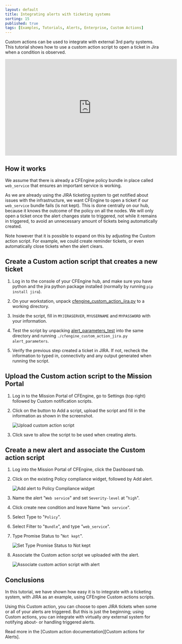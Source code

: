 ```yaml
---
layout: default
title: Integrating alerts with ticketing systems
sorting: 15
published: true
tags: [Examples, Tutorials, Alerts, Enterprise, Custom Actions]
---
```


Custom actions can be used to integrate with external 3rd party systems. This tutorial shows how to use a custom action script to open a ticket in Jira when a condition is observed.

<iframe width="560" height="315" src="https://www.youtube.com/embed/X5zXn1LdqP0" frameborder="0" allowfullscreen></iframe>

## How it works

We assume that there is already a CFEngine policy bundle in place called `web_service` that ensures an important service is working.

As we are already using the JIRA ticketing system to get notified about issues with the infrastructure, we want CFEngine to open a ticket if our `web_service` bundle fails (is not kept). This is done centrally on our hub, because it knows the outcome of the policy on all the nodes. We will only open a ticket once the alert changes state to triggered, not while it remains in triggered, to avoid an unnecessary amount of tickets being automatically created.

Note however that it is possible to expand on this by adjusting the Custom action script. For example, we could create reminder tickets, or even automatically close tickets when the alert clears.

## Create a Custom action script that creates a new ticket

1.  Log in to the console of your CFEngine hub, and make sure you have python and the jira python package installed (normally by running `pip install jira`).

2.  On your workstation, unpack [cfengine\_custom\_action\_jira.py](integrating-alerts-with-ticketing-systems_cfengine_custom_action_jira.py.zip) to a working directory.

3.  Inside the script, fill in `MYJIRASERVER`, `MYUSERNAME` and `MYPASSWORD` with your information.

4.  Test the script by unpacking [alert\_parameters\_test](integrating-alerts-with-ticketing-systems_alert_parameters_test.zip) into the same directory and running `./cfengine_custom_action_jira.py alert_parameters`.

5.  Verify the previous step created a ticket in JIRA. If not, recheck the information to typed in, connectivity and any output generated when running the script.

## Upload the Custom action script to the Mission Portal

1. Log in to the Mission Portal of CFEngine, go to Settings (top right) followed by Custom notification scripts.

2. Click on the button to Add a script, upload the script and fill in the information as shown in the screenshot.

    ![Upload custom action script](integrating-alerts-with-ticketing-systems_custom-action-script-upload-jira.png)

3.  Click save to allow the script to be used when creating alerts.

## Create a new alert and associate the Custom action script

1. Log into the Mission Portal of CFEngine, click the Dashboard tab.

2. Click on the existing Policy compliance widget, followed by Add alert.

    ![Add alert to Policy Compliance widget](integrating-alerts-with-ticketing-systems_policy-compliance-add-alert.png)

3. Name the alert "`Web service`" and set `Severity-level` at "`high`".

4. Click create new condition and leave Name "`Web service`".

5. Select Type to "`Policy`".

6. Select Filter to "`Bundle`", and type "`web_service`".

7. Type Promise Status to "`Not kept`".

    ![Set Type Promise Status to Not kept](integrating-alerts-with-ticketing-systems_web-service-condition.png)

8. Associate the Custom action script we uploaded with the alert.

    ![Associate custom action script with alert](integrating-alerts-with-ticketing-systems_custom-action-alert-association-jira.png)

## Conclusions

In this tutorial, we have shown how easy it is to integrate with a ticketing system, with JIRA as an example, using CFEngine Custom actions scripts.

Using this Custom action, you can choose to open JIRA tickets when some or all of your alerts are triggered. But this is just the beginning; using Custom actions, you can integrate with virtually *any* external system for notifying about- or handling triggered alerts.

Read more in the [Custom action documentation][Custom actions for Alerts].

